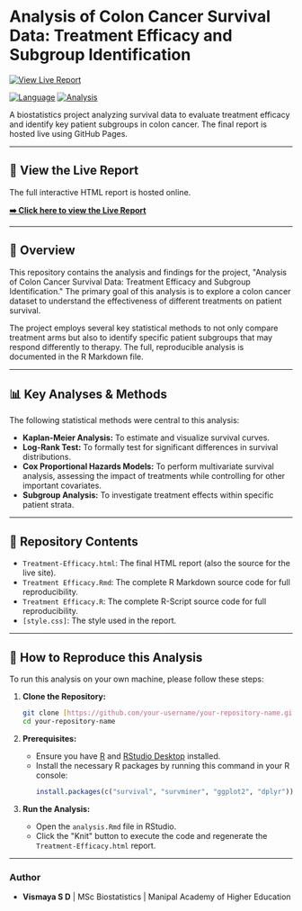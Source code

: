 # Analysis of Colon Cancer Survival Data: Treatment Efficacy and Subgroup Identification

[![View Live Report](https://img.shields.io/badge/View-Live%20Report-brightgreen)](https://vismaya-sd.github.io/Colon-cancer-survival-analysis/docs/index.html)

[![Language](https://img.shields.io/badge/language-R-blue)](https://www.r-project.org/)
[![Analysis](https://img.shields.io/badge/analysis-survival-green)](https://en.wikipedia.org/wiki/Survival_analysis)

A biostatistics project analyzing survival data to evaluate treatment efficacy and identify key patient subgroups in colon cancer. The final report is hosted live using GitHub Pages.

---

## 🚀 View the Live Report

The full interactive HTML report is hosted online.

**[➡️ Click here to view the Live Report](https://your-username.github.io/your-repository-name/Treatment-Efficacy.html)**

---

## 📖 Overview

This repository contains the analysis and findings for the project, "Analysis of Colon Cancer Survival Data: Treatment Efficacy and Subgroup Identification." The primary goal of this analysis is to explore a colon cancer dataset to understand the effectiveness of different treatments on patient survival.

The project employs several key statistical methods to not only compare treatment arms but also to identify specific patient subgroups that may respond differently to therapy. The full, reproducible analysis is documented in the R Markdown file.

---

## 📊 Key Analyses & Methods

The following statistical methods were central to this analysis:

* **Kaplan-Meier Analysis:** To estimate and visualize survival curves.
* **Log-Rank Test:** To formally test for significant differences in survival distributions.
* **Cox Proportional Hazards Models:** To perform multivariate survival analysis, assessing the impact of treatments while controlling for other important covariates.
* **Subgroup Analysis:** To investigate treatment effects within specific patient strata.

---

## 📁 Repository Contents

* `Treatment-Efficacy.html`: The final HTML report (also the source for the live site).
* `Treatment Efficacy.Rmd`: The complete R Markdown source code for full reproducibility.
* `Treatment Efficacy.R`: The complete R-Script source code for full reproducibility.
* `[style.css]`: The style used in the report.
  

---

## 🔧 How to Reproduce this Analysis

To run this analysis on your own machine, please follow these steps:

1.  **Clone the Repository:**
    ```bash
    git clone [https://github.com/your-username/your-repository-name.git](https://github.com/your-username/your-repository-name.git)
    cd your-repository-name
    ```

2.  **Prerequisites:**
    * Ensure you have [R](https://www.r-project.org/) and [RStudio Desktop](https://posit.co/download/rstudio-desktop/) installed.
    * Install the necessary R packages by running this command in your R console:
        ```R
        install.packages(c("survival", "survminer", "ggplot2", "dplyr"))
        ```

3.  **Run the Analysis:**
    * Open the `analysis.Rmd` file in RStudio.
    * Click the "Knit" button to execute the code and regenerate the `Treatment-Efficacy.html` report.

---

### Author

* **Vismaya S D** | MSc Biostatistics | Manipal Academy of Higher Education
